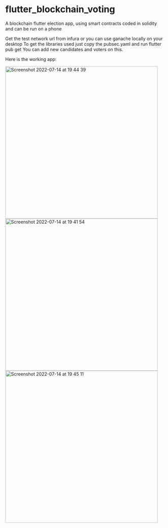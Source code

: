 # flutter_blockchain_voting
A blockchain flutter election app, using smart contracts coded in solidity and can be run on a phone 

Get the test network url from infura or you can use ganache locally on your desktop 
To get the libraries used just copy the pubsec.yaml and run flutter pub get
You can add new candidates and voters on this.

Here is the working app:

<img width="480" alt="Screenshot 2022-07-14 at 19 44 39" src="https://user-images.githubusercontent.com/79349712/179005229-0db9dcaf-3c22-4534-90a5-b2698a30b967.png">
<img width="480" alt="Screenshot 2022-07-14 at 19 41 54" src="https://user-images.githubusercontent.com/79349712/179005231-6de858f6-f573-45aa-9985-edf05a963f95.png">


<img width="480" alt="Screenshot 2022-07-14 at 19 45 11" src="https://user-images.githubusercontent.com/79349712/179005189-dd449bef-3d48-47e2-9718-76c59fb4b9ba.png">

